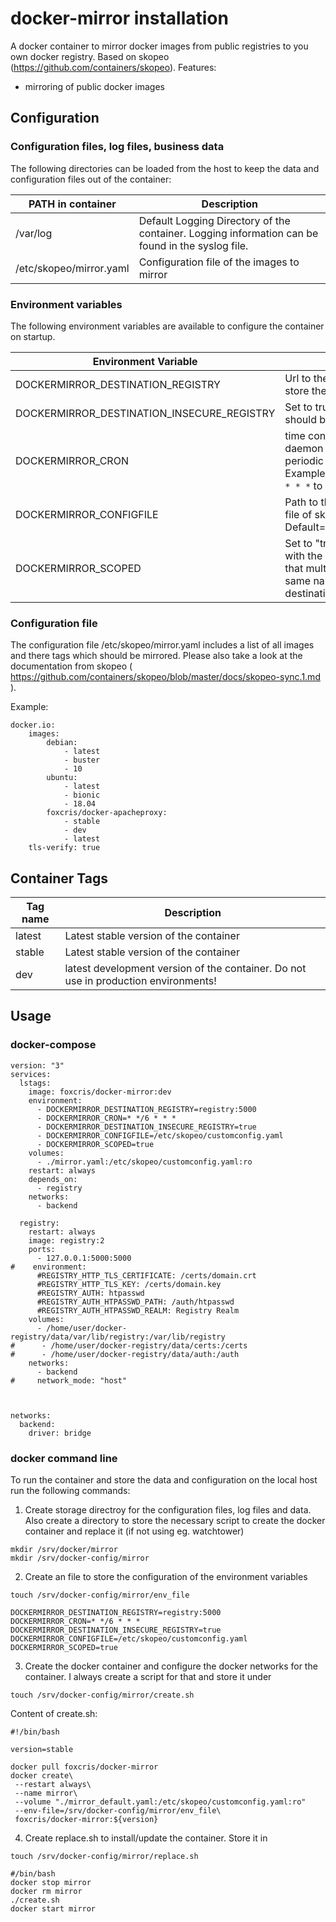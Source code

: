 # docker-mirror installation

A docker container to mirror docker images from public registries to you own docker registry. Based on skopeo (https://github.com/containers/skopeo).
Features:
* mirroring of public docker images
  
## Configuration
 
### Configuration files, log files, business data
The following directories can be loaded from the host to keep the data and configuration files out of the container:

 | PATH in container | Description |
 | ---------------------- | ----------- |
 | /var/log | Default Logging Directory of the container. Logging information can be found in the syslog file.|
 | /etc/skopeo/mirror.yaml | Configuration file of the images to mirror |
 
### Environment variables
The following environment variables are available to configure the container on startup.

 | Environment Variable | Description |
 | ---------------------- | ----------- |
 | DOCKERMIRROR_DESTINATION_REGISTRY | Url to the destination registry to store the downloaded images. |
 | DOCKERMIRROR_DESTINATION_INSECURE_REGISTRY | Set to true if destination registry should be accessed via http |
 | DOCKERMIRROR_CRON | time configuration for the cron daemon to configure the periodic run times of apt-mirror. Example: ```APTMIRROR_CRON=* */6 * * *``` to sync every 6 hours.|
 | DOCKERMIRROR_CONFIGFILE | Path to the configuration (yaml) file of skopeo to use. Default=/etc/skopeo/mirror.yaml |
 | DOCKERMIRROR_SCOPED | Set to "true" to prefix images with the source image path, so that multiple images with the same name can be stored at destination. |
### Configuration file

The configuration file /etc/skopeo/mirror.yaml includes a list of all images and there tags which should be mirrored.
Please also take a look at the documentation from skopeo ( https://github.com/containers/skopeo/blob/master/docs/skopeo-sync.1.md ).

Example:
```
docker.io:
    images:
        debian: 
            - latest
            - buster
            - 10
        ubuntu: 
            - latest
            - bionic
            - 18.04
        foxcris/docker-apacheproxy:
            - stable
            - dev
            - latest
    tls-verify: true
```

## Container Tags

 | Tag name | Description |
 | ---------------------- | ----------- |
 | latest | Latest stable version of the container |
 | stable | Latest stable version of the container |
 | dev | latest development version of the container. Do not use in production environments! |

## Usage

### docker-compose

```
version: "3"
services:
  lstags:
    image: foxcris/docker-mirror:dev
    environment:
      - DOCKERMIRROR_DESTINATION_REGISTRY=registry:5000
      - DOCKERMIRROR_CRON=* */6 * * *
      - DOCKERMIRROR_DESTINATION_INSECURE_REGISTRY=true
      - DOCKERMIRROR_CONFIGFILE=/etc/skopeo/customconfig.yaml
      - DOCKERMIRROR_SCOPED=true
    volumes:
      - ./mirror.yaml:/etc/skopeo/customconfig.yaml:ro
    restart: always
    depends_on:
      - registry
    networks:
      - backend

  registry:
    restart: always
    image: registry:2
    ports:
      - 127.0.0.1:5000:5000
#    environment:
      #REGISTRY_HTTP_TLS_CERTIFICATE: /certs/domain.crt
      #REGISTRY_HTTP_TLS_KEY: /certs/domain.key
      #REGISTRY_AUTH: htpasswd
      #REGISTRY_AUTH_HTPASSWD_PATH: /auth/htpasswd
      #REGISTRY_AUTH_HTPASSWD_REALM: Registry Realm
    volumes:
      - /home/user/docker-registry/data/var/lib/registry:/var/lib/registry
#      - /home/user/docker-registry/data/certs:/certs
#      - /home/user/docker-registry/data/auth:/auth
    networks:
      - backend
#     network_mode: "host"



networks:
  backend:
    driver: bridge

```

### docker command line

To run the container and store the data and configuration on the local host run the following commands:
1. Create storage directroy for the configuration files, log files and data. Also create a directory to store the necessary script to create the docker container and replace it (if not using eg. watchtower)
```
mkdir /srv/docker/mirror
mkdir /srv/docker-config/mirror
```

2. Create an file to store the configuration of the environment variables
```
touch /srv/docker-config/mirror/env_file
``` 
```
DOCKERMIRROR_DESTINATION_REGISTRY=registry:5000
DOCKERMIRROR_CRON=* */6 * * *
DOCKERMIRROR_DESTINATION_INSECURE_REGISTRY=true
DOCKERMIRROR_CONFIGFILE=/etc/skopeo/customconfig.yaml
DOCKERMIRROR_SCOPED=true
```

3. Create the docker container and configure the docker networks for the container. I always create a script for that and store it under
```
touch /srv/docker-config/mirror/create.sh
```
Content of create.sh:
```
#!/bin/bash

version=stable

docker pull foxcris/docker-mirror
docker create\
 --restart always\
 --name mirror\
 --volume "./mirror_default.yaml:/etc/skopeo/customconfig.yaml:ro"
 --env-file=/srv/docker-config/mirror/env_file\
 foxcris/docker-mirror:${version}
```

4. Create replace.sh to install/update the container. Store it in
```
touch /srv/docker-config/mirror/replace.sh
```
```
#/bin/bash
docker stop mirror
docker rm mirror
./create.sh
docker start mirror
```
